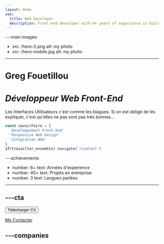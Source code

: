 ```yaml
---
layout: Home
seo:
  title: Web Developer
  description: Front-end developer with 6+ years of experience in building responsive websites and web applications.
---
```




---main
images:
  - src: /hero-2.png
    alt: my photo
  - src: /hero-mobile.jpg
    alt: my photo
---

# <Typewriter>Greg Fouetillou</Typewriter>

# *Développeur Web Front-End* 

Les Interfaces Utilisateurs c'est comme les blagues.
Si on est obligé de les expliquer, c'est qu'elles ne pas sont pas trés bonnes...

```js {2-4} showLineNumbers
const savoirFaire = [
  'Developpement Front-End'
  'Responsive Web Design'
  'Integration Web'
]
if(travailler_ensemble) navigate('/contact')
```

---achievements
- number: 6+
  text: Années d'experience
- number: 40+
  text: Projets en entreprise
- number: 3
  text: Langues parlées
---






---cta
---
<Button href="/contact" size="sm">
  Télécharger CV
</Button>

[Me Contacter](/contact)



---companies
---